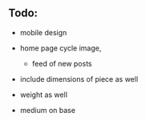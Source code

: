 ## Todo:

- mobile design

- home page cycle image,
    - feed of new posts

- include dimensions of piece as well
- weight as well
- medium on base